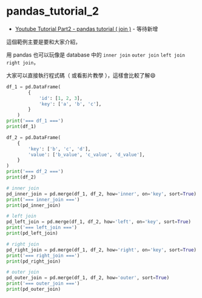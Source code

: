 # pandas_tutorial_2

* [Youtube Tutorial Part2 - pandas tutorial ( join )](xxx) - 等待新增

這個範例主要是要和大家介紹，

用 pandas 也可以玩像是 database 中的 `inner join` `outer join` `left join` `right join`，

大家可以直接執行程式碼（ 或看影片教學 ），這樣會比較了解:smile:

```python
df_1 = pd.DataFrame(
        {
            'id': [1, 2, 3],
            'key': ['a', 'b', 'c'],
        }
    )
print('=== df_1 ===')
print(df_1)

df_2 = pd.DataFrame(
    {
        'key': ['b', 'c', 'd'],
        'value': ['b_value', 'c_value', 'd_value'],
    }
)
print('=== df_2 ===')
print(df_2)

# inner join
pd_inner_join = pd.merge(df_1, df_2, how='inner', on='key', sort=True)
print('=== inner_join ===')
print(pd_inner_join)

# left join
pd_left_join = pd.merge(df_1, df_2, how='left', on='key', sort=True)
print('=== left_join ===')
print(pd_left_join)

# right join
pd_right_join = pd.merge(df_1, df_2, how='right', on='key', sort=True)
print('=== right_join ===')
print(pd_right_join)

# outer join
pd_outer_join = pd.merge(df_1, df_2, how='outer', sort=True)
print('=== outer_join ===')
print(pd_outer_join)
```
